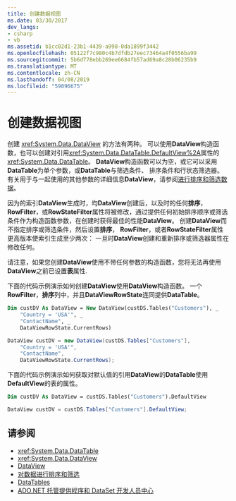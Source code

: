 ```yaml
---
title: 创建数据视图
ms.date: 03/30/2017
dev_langs:
- csharp
- vb
ms.assetid: b1cc02d1-23b1-4439-a998-0da1899f3442
ms.openlocfilehash: 05122f7c980c4b7dfdb27eec73464a4f0556ba99
ms.sourcegitcommit: 5b6d778ebb269ee6684fb57ad69a8c28b06235b9
ms.translationtype: MT
ms.contentlocale: zh-CN
ms.lasthandoff: 04/08/2019
ms.locfileid: "59096675"
---
```

# <a name="creating-a-dataview"></a>创建数据视图
创建 <xref:System.Data.DataView> 的方法有两种。 可以使用**DataView**构造函数，也可以创建对引用<xref:System.Data.DataTable.DefaultView%2A>属性的<xref:System.Data.DataTable>。 **DataView**构造函数可以为空，或它可以采用**DataTable**为单个参数，或**DataTable**与筛选条件、 排序条件和行状态筛选器。 有关用于与一起使用的其他参数的详细信息**DataView**，请参阅[进行排序和筛选数据](../../../../../docs/framework/data/adonet/dataset-datatable-dataview/sorting-and-filtering-data.md)。  
  
 因为的索引**DataView**生成时，均**DataView**创建后，以及时的任何**排序**， **RowFilter**，或**RowStateFilter**属性将被修改，通过提供任何初始排序顺序或筛选条件作为构造函数参数，在创建时获得最佳的性能**DataView**。 创建**DataView**而不指定排序或筛选条件，然后设置**排序**， **RowFilter**，或者**RowStateFilter**属性更高版本使索引生成至少两次： 一旦时**DataView**创建和重新排序或筛选器属性在修改任何。  
  
 请注意，如果您创建**DataView**使用不带任何参数的构造函数，您将无法再使用**DataView**之前已设置**表**属性.  
  
 下面的代码示例演示如何创建**DataView**使用**DataView**构造函数。 一个**RowFilter**，**排序**列中，并且**DataViewRowState**连同提供**DataTable**。  
  
```vb  
Dim custDV As DataView = New DataView(custDS.Tables("Customers"), _  
    "Country = 'USA'", _  
    "ContactName", _  
    DataViewRowState.CurrentRows)  
```  
  
```csharp  
DataView custDV = new DataView(custDS.Tables["Customers"],   
    "Country = 'USA'",   
    "ContactName",   
    DataViewRowState.CurrentRows);  
```  
  
 下面的代码示例演示如何获取对默认值的引用**DataView**的**DataTable**使用**DefaultView**的表的属性。  
  
```vb  
Dim custDV As DataView = custDS.Tables("Customers").DefaultView  
```  
  
```csharp  
DataView custDV = custDS.Tables["Customers"].DefaultView;  
```  
  
## <a name="see-also"></a>请参阅

- <xref:System.Data.DataTable>
- <xref:System.Data.DataView>
- [DataView](../../../../../docs/framework/data/adonet/dataset-datatable-dataview/dataviews.md)
- [对数据进行排序和筛选](../../../../../docs/framework/data/adonet/dataset-datatable-dataview/sorting-and-filtering-data.md)
- [DataTables](../../../../../docs/framework/data/adonet/dataset-datatable-dataview/datatables.md)
- [ADO.NET 托管提供程序和 DataSet 开发人员中心](https://go.microsoft.com/fwlink/?LinkId=217917)
